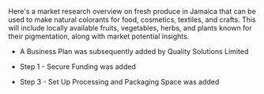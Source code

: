 
Here's a market research overview on fresh produce in Jamaica that can be used to make natural colorants for food, cosmetics, textiles, and crafts. This will include locally available fruits, vegetables, herbs, and plants known for their pigmentation, along with market potential insights.


- A Business Plan was subsequently added by Quality Solutions Limited

- Step 1 - Secure Funding was added

- Step 3 - Set Up Processing and Packaging Space was added
